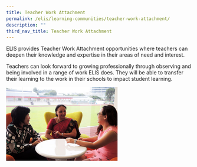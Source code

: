```yaml
---
title: Teacher Work Attachment
permalink: /elis/learning-communities/teacher-work-attachment/
description: ""
third_nav_title: Teacher Work Attachment
---
```

ELlS provides Teacher Work Attachment opportunities where teachers can deepen their knowledge and expertise in their areas of need and interest.

Teachers can look forward to growing professionally through observing and being involved in a range of work ELlS does. They will be able to transfer their learning to the work in their schools to impact student learning.

<img src="/images/twa_s.jpg" style="width:60%">
